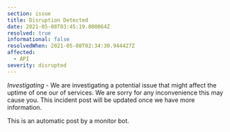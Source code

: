 ```yaml
---
section: issue
title: Disruption Detected
date: 2021-05-08T03:45:19.800064Z
resolved: true
informational: false
resolvedWhen: 2021-05-08T02:34:30.944427Z
affected:
  - API
severity: disrupted
---
```

*Investigating* - We are investigating a potential issue that might affect the uptime of one our of services. We are sorry for any inconvenience this may cause you. This incident post will be updated once we have more information.

This is an automatic post by a monitor bot.
        